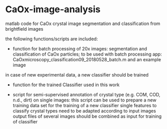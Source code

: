 # CaOx-image-analysis
matlab code for CaOx crystal image segmentation and classification from brightfield images

the following functions/scripts are included:

- function for batch processing  of 20x images: 
segmentation and classification of CaOx particles; to be used with batch processing app:
CaOxmicroscopy_classification09_20180528_batch.m and an example image

in case of new experimental data, a new classifier should be trained

- function for the trained Classifier used in this work

- script for semi-supervised annotation of crystal type (e.g. COM, COD, n.d., dirt) on single images:
this script can be used to prepare a new training data set for the training of a new classifier
single features to classify crystal types need to be adapted according to input images
output files of several images should be combined as input for training of classifier


